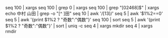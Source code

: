 seq 100 | xargs
seq 100 | grep 0 | xargs
seq 100 | grep "[02468]$" | xargs
echo 中村 山田 | grep -o "[^ ]田"
seq 10 | awk '/[13]/'
seq 5 | awk '$1%2==0'
seq 5 | awk '{print $1%2 ? "奇数":"偶数"}'
seq 100 | sort
seq 5 | awk '{print $1%2 ? "奇数":"偶数"}' | sort | uniq -c
seq 4 | xargs mkdir
seq 4 | xargs rmdir
